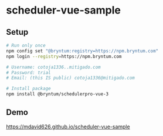 # scheduler-vue-sample

## Setup
```bash
# Run only once
npm config set "@bryntum:registry=https://npm.bryntum.com"
npm login --registry=https://npm.bryntum.com

# Username: cotoja1336..mitigado.com
# Password: trial
# Email: (this IS public) cotoja1336@mitigado.com

# Install package
npm install @bryntum/schedulerpro-vue-3
```
## Demo
https://mdavid626.github.io/scheduler-vue-sample

